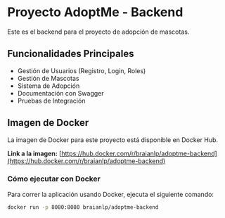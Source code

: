 # Proyecto AdoptMe - Backend

Este es el backend para el proyecto de adopción de mascotas.

## Funcionalidades Principales

* Gestión de Usuarios (Registro, Login, Roles)
* Gestión de Mascotas
* Sistema de Adopción
* Documentación con Swagger
* Pruebas de Integración

## Imagen de Docker

La imagen de Docker para este proyecto está disponible en Docker Hub.

**Link a la imagen:** [https://hub.docker.com/r/braianlp/adoptme-backend](https://hub.docker.com/r/braianlp/adoptme-backend)

### Cómo ejecutar con Docker

Para correr la aplicación usando Docker, ejecuta el siguiente comando:

```bash
docker run -p 8080:8080 braianlp/adoptme-backend